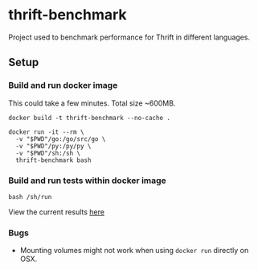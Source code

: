 # thrift-benchmark

Project used to benchmark performance for Thrift in different languages.

## Setup

### Build and run docker image

This could take a few minutes. Total size ~600MB.

```
docker build -t thrift-benchmark --no-cache .

docker run -it --rm \
  -v "$PWD"/go:/go/src/go \
  -v "$PWD"/py:/py/py \
  -v "$PWD"/sh:/sh \
  thrift-benchmark bash
```

### Build and run tests within docker image

```
bash /sh/run
```

View the current results [here](RESULTS.md)

### Bugs

- Mounting volumes might not work when using `docker run` directly on OSX.
